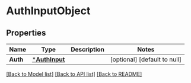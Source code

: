 # AuthInputObject

## Properties
Name | Type | Description | Notes
------------ | ------------- | ------------- | -------------
**Auth** | [***AuthInput**](auth-input.md) |  | [optional] [default to null]

[[Back to Model list]](../README.md#documentation-for-models) [[Back to API list]](../README.md#documentation-for-api-endpoints) [[Back to README]](../README.md)

